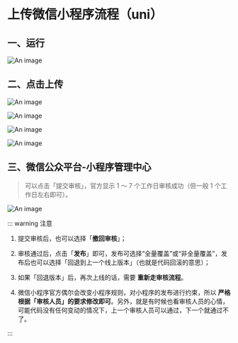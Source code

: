 # 上传微信小程序流程（uni）

## 一、运行

![An image](/images/devices/uni-app-1.png)

## 二、点击上传

![An image](/images/devices/uni-app-2.png)

![An image](/images/devices/uni-app-3.png)

![An image](/images/devices/uni-app-4.png)

![An image](/images/devices/uni-app-5.png)

## 三、微信公众平台-小程序管理中心

> 可以点击「提交审核」，官方显示 1 ～ 7 个工作日审核成功（但一般 1 个工作日左右即可）。

![An image](/images/devices/uni-app-6.png)

::: warning 注意

1. 提交审核后，也可以选择「**撤回审核**」；

2. 审核通过后，点击「**发布**」即可，发布可选择“全量覆盖”或“非全量覆盖”，发布后也可以选择「回退到上一个线上版本」（也就是代码回滚的意思）；

3. 如果「回退版本」后，再次上线的话，需要 **重新走审核流程**。

4. 微信小程序官方偶尔会改变小程序规则，对小程序的发布进行约束，所以 **严格根据「审核人员」的要求修改即可**。另外，就是有时候也看审核人员的心情，可能代码没有任何变动的情况下，上一个审核人员可以通过，下一个就通过不了。

:::
